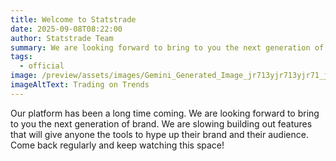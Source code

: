 ```yaml
---
title: Welcome to Statstrade
date: 2025-09-08T08:22:00
author: Statstrade Team
summary: We are looking forward to bring to you the next generation of brand.
tags:
  - official
image: /preview/assets/images/Gemini_Generated_Image_jr713yjr713yjr71_j7zyvj.jpeg
imageAltText: Trading on Trends
---
```

Our platform has been a long time coming. We are looking forward to bring to you the next generation of brand. We are slowing building out features that will give anyone the tools to hype up their brand and their audience. Come back regularly and keep watching this space!
